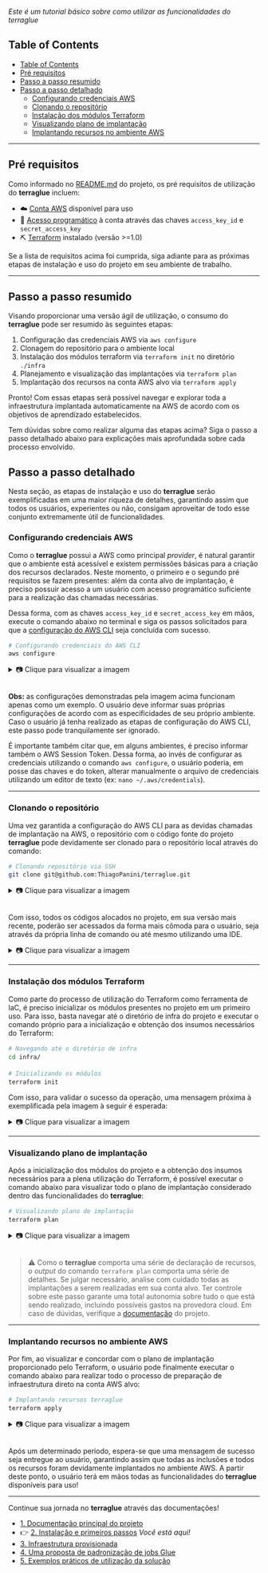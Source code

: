 *Este é um tutorial básico sobre como utilizar as funcionalidades do terraglue*

## Table of Contents
- [Table of Contents](#table-of-contents)
- [Pré requisitos](#pré-requisitos)
- [Passo a passo resumido](#passo-a-passo-resumido)
- [Passo a passo detalhado](#passo-a-passo-detalhado)
  - [Configurando credenciais AWS](#configurando-credenciais-aws)
  - [Clonando o repositório](#clonando-o-repositório)
  - [Instalação dos módulos Terraform](#instalação-dos-módulos-terraform)
  - [Visualizando plano de implantação](#visualizando-plano-de-implantação)
  - [Implantando recursos no ambiente AWS](#implantando-recursos-no-ambiente-aws)

___

## Pré requisitos

Como informado no [README.md](https://github.com/ThiagoPanini/terraglue/tree/develop#pr%C3%A9-requisitos) do projeto, os pré requisitos de utilização do **terraglue** incluem:

- ☁️ [Conta AWS](https://aws.amazon.com/premiumsupport/knowledge-center/create-and-activate-aws-account/) disponível para uso
- 🔑 [Acesso programático](https://docs.aws.amazon.com/general/latest/gr/aws-sec-cred-types.html) à conta através das chaves `access_key_id` e `secret_access_key`
- ⛏ [Terraform](https://www.terraform.io/) instalado (versão >=1.0)

Se a lista de requisitos acima foi cumprida, siga adiante para as próximas etapas de instalação e uso do projeto em seu ambiente de trabalho.

___

## Passo a passo resumido

Visando proporcionar uma versão ágil de utilização, o consumo do **terraglue** pode ser resumido às seguintes etapas:

1. Configuração das credenciais AWS via `aws configure`
2. Clonagem do repositório para o ambiente local
3. Instalação dos módulos terraform via `terraform init` no diretório `./infra`
4. Planejamento e visualização das implantações via `terraform plan`
5. Implantação dos recursos na conta AWS alvo via `terraform apply`

Pronto! Com essas etapas será possível navegar e explorar toda a infraestrutura implantada automaticamente na AWS de acordo com os objetivos de aprendizado estabelecidos.

Tem dúvidas sobre como realizar alguma das etapas acima? Siga o passo a passo detalhado abaixo para explicações mais aprofundada sobre cada processo envolvido.

## Passo a passo detalhado

Nesta seção, as etapas de instalação e uso do **terraglue** serão exemplificadas em uma maior riqueza de detalhes, garantindo assim que todos os usuários, experientes ou não, consigam aproveitar de todo esse conjunto extremamente útil de funcionalidades.

### Configurando credenciais AWS

Como o **terraglue** possui a AWS como principal *provider*, é natural garantir que o ambiente está acessível e existem permissões básicas para a criação dos recursos declarados. Neste momento, o primeiro e o segundo pré requisitos se fazem presentes: além da conta alvo de implantação, é preciso possuir acesso a um usuário com acesso programático suficiente para a realização das chamadas necessárias.

Dessa forma, com as chaves `access_key_id` e `secret_access_key` em mãos, execute o comando abaixo no terminal e siga os passos solicitados para que a [configuração do AWS CLI](https://docs.aws.amazon.com/cli/latest/userguide/cli-chap-configure.html) seja concluída com sucesso.

```bash
# Configurando credenciais do AWS CLI
aws configure
```

<details>
  <summary>📷 Clique para visualizar a imagem</summary>
  <div align="left">
    <br><img src="https://github.com/ThiagoPanini/terraglue/blob/develop/docs/imgs/terraglue-gettingstarted-aws-configure.png" alt="terraglue-aws-configure">
    </div>
</details>
<br>

**Obs:** as configurações demonstradas pela imagem acima funcionam apenas como um exemplo. O usuário deve informar suas próprias configurações de acordo com as especificidades de seu próprio ambiente. Caso o usuário já tenha realizado as etapas de configuração do AWS CLI, este passo pode tranquilamente ser ignorado.

É importante também citar que, em alguns ambientes, é preciso informar também o AWS Session Token. Dessa forma, ao invés de configurar as credenciais utilizando o comando `aws configure`, o usuário poderia, em posse das chaves e do token, alterar manualmente o arquivo de credenciais utilizando um editor de texto (ex: `nano ~/.aws/credentials`).

___

### Clonando o repositório

Uma vez garantida a configuração do AWS CLI para as devidas chamadas de implantação na AWS, o repositório com o código fonte do projeto **terraglue** pode devidamente ser clonado para o repositório local através do comando:

```bash
# Clonando repositório via SSH
git clone git@github.com:ThiagoPanini/terraglue.git
```

<details>
  <summary>📷 Clique para visualizar a imagem</summary>
  <div align="left">
    <br><img src="https://github.com/ThiagoPanini/terraglue/blob/develop/docs/imgs/terraglue-gettingstarted-git-clone.png" alt="terraglue-git-clone">
  </div>
</details>
<br>

Com isso, todos os códigos alocados no projeto, em sua versão mais recente, poderão ser acessados da forma mais cômoda para o usuário, seja através da própria linha de comando ou até mesmo utilizando uma IDE.

<details>
  <summary>📷 Clique para visualizar a imagem</summary>
  <div align="left">
    <br><img src="https://github.com/ThiagoPanini/terraglue/blob/develop/docs/imgs/terraglue-gettingstarted-ls-terraglue.png" alt="terraglue-ls">
  </div>
</details>

___

### Instalação dos módulos Terraform

Como parte do processo de utilização do Terraform como ferramenta de IaC, é preciso inicializar os módulos presentes no projeto em um primeiro uso. Para isso, basta navegar até o diretório de infra do projeto e executar o comando próprio para a inicialização e obtenção dos insumos necessários do Terraform:

```bash
# Navegando até o diretório de infra
cd infra/

# Inicializando os módulos
terraform init
```

Com isso, para validar o sucesso da operação, uma mensagem próxima à exemplificada pela imagem à seguir é esperada:

<details>
  <summary>📷 Clique para visualizar a imagem</summary>
  <div align="left">
    <br><img src="https://github.com/ThiagoPanini/terraglue/blob/develop/docs/imgs/terraglue-gettingstarted-terraform-init.png" alt="terraglue-terraform-init">
  </div>
</details>

___

### Visualizando plano de implantação

Após a inicialização dos módulos do projeto e a obtenção dos insumos necessários para a plena utilização do Terraform, é possível executar o comando abaixo para visualizar todo o plano de implantação considerado dentro das funcionalidades do **terraglue**:

```bash
# Visualizando plano de implantação
terraform plan
```

<details>
  <summary>📷 Clique para visualizar a imagem</summary>
  <div align="left">
    <br><img src="https://github.com/ThiagoPanini/terraglue/blob/develop/docs/imgs/terraglue-gettingstarted-terraform-plan.png" alt="terraglue-terraform-plan">
  </div>
</details>
<br>

> ⚠️ Como o **terraglue** comporta uma série de declaração de recursos, o *output* do comando `terraform plan` comporta uma série de detalhes. Se julgar necessário, analise com cuidado todas as implantações a serem realizadas em sua conta alvo. Ter controle sobre este passo garante uma total autonomia sobre tudo o que está sendo realizado, incluindo possíveis gastos na provedora cloud. Em caso de dúvidas, verifique a [documentação](https://github.com/ThiagoPanini/terraglue/blob/develop/README.md) do projeto.

___

### Implantando recursos no ambiente AWS

Por fim, ao visualizar e concordar com o plano de implantação proporcionado pelo Terraform, o usuário pode finalmente executar o comando abaixo para realizar todo o processo de preparação de infraestrutura direto na conta AWS alvo:

```bash
# Implantando recursos terraglue
terraform apply
```

<details>
  <summary>📷 Clique para visualizar a imagem</summary>
  <div align="left">
    <br><img src="https://github.com/ThiagoPanini/terraglue/blob/develop/docs/imgs/terraglue-gettingstarted-terraform-apply.png" alt="terraglue-terraform-apply">
  </div>
</details>
<br>

Após um determinado período, espera-se que uma mensagem de sucesso seja entregue ao usuário, garantindo assim que todas as inclusões e todos os recursos foram devidamente implantados no ambiente AWS. A partir deste ponto, o usuário terá em mãos todas as funcionalidades do **terraglue** disponíveis para uso!

___

Continue sua jornada no **terraglue** através das documentações!

- [1. Documentação principal do projeto](https://github.com/ThiagoPanini/terraglue/tree/main)
- 👉 [2. Instalação e primeiros passos](https://github.com/ThiagoPanini/terraglue/blob/main/GETTINGSTARTED.md) *Você está aqui!*
- [3. Infraestrutura provisionada](https://github.com/ThiagoPanini/terraglue/blob/main/INFRA.md) 
- [4. Uma proposta de padronização de jobs Glue](https://github.com/ThiagoPanini/terraglue/blob/main/APP.md) 
- [5. Exemplos práticos de utilização da solução](https://github.com/ThiagoPanini/terraglue/blob/main/EXAMPLES.md)